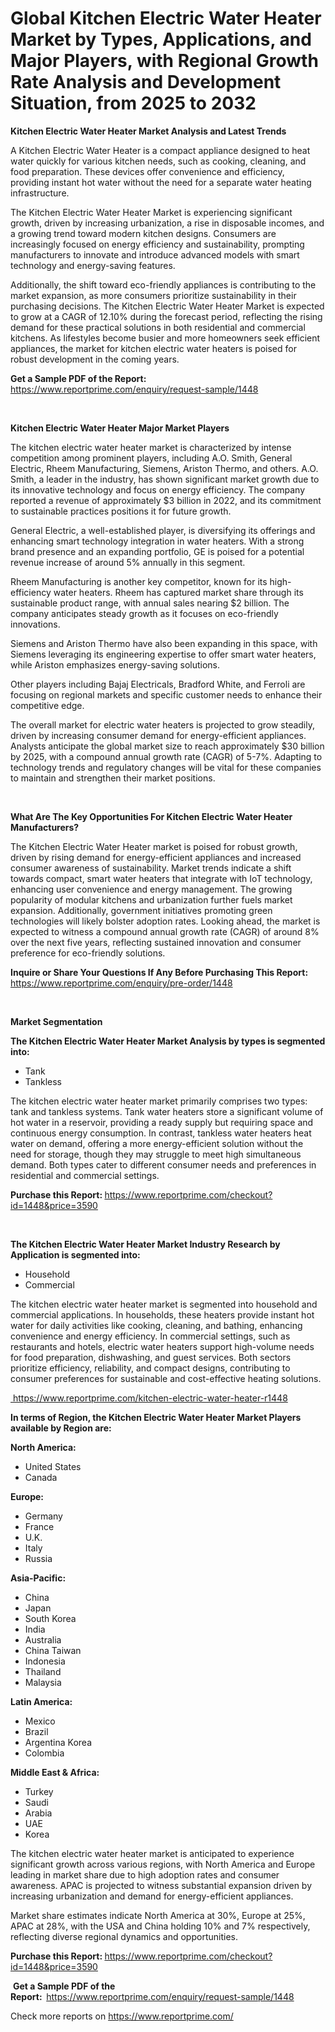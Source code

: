 <p><h1>Global Kitchen Electric Water Heater Market by Types, Applications, and Major Players, with Regional Growth Rate Analysis and Development Situation, from 2025 to 2032</h1></p><p><strong>Kitchen Electric Water Heater Market Analysis and Latest Trends</strong></p>
<p><p>A Kitchen Electric Water Heater is a compact appliance designed to heat water quickly for various kitchen needs, such as cooking, cleaning, and food preparation. These devices offer convenience and efficiency, providing instant hot water without the need for a separate water heating infrastructure. </p><p>The Kitchen Electric Water Heater Market is experiencing significant growth, driven by increasing urbanization, a rise in disposable incomes, and a growing trend toward modern kitchen designs. Consumers are increasingly focused on energy efficiency and sustainability, prompting manufacturers to innovate and introduce advanced models with smart technology and energy-saving features. </p><p>Additionally, the shift toward eco-friendly appliances is contributing to the market expansion, as more consumers prioritize sustainability in their purchasing decisions. The Kitchen Electric Water Heater Market is expected to grow at a CAGR of 12.10% during the forecast period, reflecting the rising demand for these practical solutions in both residential and commercial kitchens. As lifestyles become busier and more homeowners seek efficient appliances, the market for kitchen electric water heaters is poised for robust development in the coming years.</p></p>
<p><strong>Get a Sample PDF of the Report:&nbsp;</strong> <a href="https://www.reportprime.com/enquiry/request-sample/1448?utm_campaign=3548&utm_medium=2&utm_source=Github&utm_content=ia&utm_term=18032025&utm_id=kitchen-electric-water-heater">https://www.reportprime.com/enquiry/request-sample/1448</a></p>
<p>&nbsp;</p>
<p><strong>Kitchen Electric Water Heater Major Market Players</strong></p>
<p><p>The kitchen electric water heater market is characterized by intense competition among prominent players, including A.O. Smith, General Electric, Rheem Manufacturing, Siemens, Ariston Thermo, and others. A.O. Smith, a leader in the industry, has shown significant market growth due to its innovative technology and focus on energy efficiency. The company reported a revenue of approximately $3 billion in 2022, and its commitment to sustainable practices positions it for future growth.</p><p>General Electric, a well-established player, is diversifying its offerings and enhancing smart technology integration in water heaters. With a strong brand presence and an expanding portfolio, GE is poised for a potential revenue increase of around 5% annually in this segment.</p><p>Rheem Manufacturing is another key competitor, known for its high-efficiency water heaters. Rheem has captured market share through its sustainable product range, with annual sales nearing $2 billion. The company anticipates steady growth as it focuses on eco-friendly innovations. </p><p>Siemens and Ariston Thermo have also been expanding in this space, with Siemens leveraging its engineering expertise to offer smart water heaters, while Ariston emphasizes energy-saving solutions.</p><p>Other players including Bajaj Electricals, Bradford White, and Ferroli are focusing on regional markets and specific customer needs to enhance their competitive edge. </p><p>The overall market for electric water heaters is projected to grow steadily, driven by increasing consumer demand for energy-efficient appliances. Analysts anticipate the global market size to reach approximately $30 billion by 2025, with a compound annual growth rate (CAGR) of 5-7%. Adapting to technology trends and regulatory changes will be vital for these companies to maintain and strengthen their market positions.</p></p>
<p>&nbsp;</p>
<p><strong>What Are The Key Opportunities For Kitchen Electric Water Heater Manufacturers?</strong></p>
<p><p>The Kitchen Electric Water Heater market is poised for robust growth, driven by rising demand for energy-efficient appliances and increased consumer awareness of sustainability. Market trends indicate a shift towards compact, smart water heaters that integrate with IoT technology, enhancing user convenience and energy management. The growing popularity of modular kitchens and urbanization further fuels market expansion. Additionally, government initiatives promoting green technologies will likely bolster adoption rates. Looking ahead, the market is expected to witness a compound annual growth rate (CAGR) of around 8% over the next five years, reflecting sustained innovation and consumer preference for eco-friendly solutions.</p></p>
<p><strong>Inquire or Share Your Questions If Any Before Purchasing This Report:</strong> <a href="https://www.reportprime.com/enquiry/pre-order/1448?utm_campaign=3548&utm_medium=2&utm_source=Github&utm_content=ia&utm_term=18032025&utm_id=kitchen-electric-water-heater">https://www.reportprime.com/enquiry/pre-order/1448</a></p>
<p>&nbsp;</p>
<p><strong>Market Segmentation</strong></p>
<p><strong>The Kitchen Electric Water Heater Market Analysis by types is segmented into:</strong></p>
<p><ul><li>Tank</li><li>Tankless</li></ul></p>
<p><p>The kitchen electric water heater market primarily comprises two types: tank and tankless systems. Tank water heaters store a significant volume of hot water in a reservoir, providing a ready supply but requiring space and continuous energy consumption. In contrast, tankless water heaters heat water on demand, offering a more energy-efficient solution without the need for storage, though they may struggle to meet high simultaneous demand. Both types cater to different consumer needs and preferences in residential and commercial settings.</p></p>
<p><strong>Purchase this Report:&nbsp;</strong><a href="https://www.reportprime.com/checkout?id=1448&price=3590&utm_campaign=3548&utm_medium=2&utm_source=Github&utm_content=ia&utm_term=18032025&utm_id=kitchen-electric-water-heater">https://www.reportprime.com/checkout?id=1448&price=3590</a></p>
<p>&nbsp;</p>
<p><strong>The Kitchen Electric Water Heater Market Industry Research by Application is segmented into:</strong></p>
<p><ul><li>Household</li><li>Commercial</li></ul></p>
<p><p>The kitchen electric water heater market is segmented into household and commercial applications. In households, these heaters provide instant hot water for daily activities like cooking, cleaning, and bathing, enhancing convenience and energy efficiency. In commercial settings, such as restaurants and hotels, electric water heaters support high-volume needs for food preparation, dishwashing, and guest services. Both sectors prioritize efficiency, reliability, and compact designs, contributing to consumer preferences for sustainable and cost-effective heating solutions.</p></p>
<p><a href="https://www.reportprime.com/kitchen-electric-water-heater-r1448?utm_campaign=3548&utm_medium=2&utm_source=Github&utm_content=ia&utm_term=18032025&utm_id=kitchen-electric-water-heater">&nbsp;https://www.reportprime.com/kitchen-electric-water-heater-r1448</a></p>
<p><strong>In terms of Region, the Kitchen Electric Water Heater Market Players available by Region are:</strong></p>
<p>
    <p> <strong> North America: </strong>
        <ul>
            <li>United States</li>
            <li>Canada</li>
        </ul>
        </p> 
    <p> <strong> Europe: </strong>
        <ul>
            <li>Germany</li>
            <li>France</li>
            <li>U.K.</li>
            <li>Italy</li>
            <li>Russia</li>
        </ul>
        </p> 
    <p> <strong> Asia-Pacific: </strong>
        <ul>
            <li>China</li>
            <li>Japan</li>
            <li>South Korea</li>
            <li>India</li>
            <li>Australia</li>
            <li>China Taiwan</li>
            <li>Indonesia</li>
            <li>Thailand</li>
            <li>Malaysia</li>
        </ul>
        </p> 
    <p> <strong> Latin America: </strong>
        <ul>
            <li>Mexico</li>
            <li>Brazil</li>
            <li>Argentina Korea</li>
            <li>Colombia</li>
        </ul>
        </p> 
    <p> <strong> Middle East & Africa: </strong>
        <ul>
            <li>Turkey</li>
            <li>Saudi</li>
            <li>Arabia</li>
            <li>UAE</li>
            <li>Korea</li>
        </ul>
    </p>
    </p>
<p><p>The kitchen electric water heater market is anticipated to experience significant growth across various regions, with North America and Europe leading in market share due to high adoption rates and consumer awareness. APAC is projected to witness substantial expansion driven by increasing urbanization and demand for energy-efficient appliances. </p><p>Market share estimates indicate North America at 30%, Europe at 25%, APAC at 28%, with the USA and China holding 10% and 7% respectively, reflecting diverse regional dynamics and opportunities.</p></p>
<p><strong>Purchase this Report: </strong><a href="https://www.reportprime.com/checkout?id=1448&price=3590&utm_campaign=3548&utm_medium=2&utm_source=Github&utm_content=ia&utm_term=18032025&utm_id=kitchen-electric-water-heater">https://www.reportprime.com/checkout?id=1448&price=3590</a></p>
<p>&nbsp;<strong>Get a Sample PDF of the Report:&nbsp;&nbsp;</strong><a href="https://www.reportprime.com/enquiry/request-sample/1448?utm_campaign=3548&utm_medium=2&utm_source=Github&utm_content=ia&utm_term=18032025&utm_id=kitchen-electric-water-heater">https://www.reportprime.com/enquiry/request-sample/1448</a></p>
<p><strong></strong></p>
<p>Check more reports on <a href="https://www.reportprime.com/?utm_campaign=3548&utm_medium=2&utm_source=Github&utm_content=ia&utm_term=18032025&utm_id=kitchen-electric-water-heater">https://www.reportprime.com/</a></p>